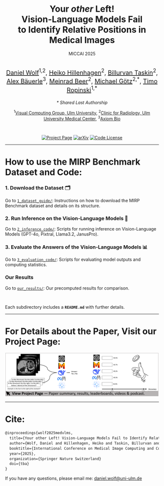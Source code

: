 <div align="center"> 
<h1>Your <i>other</i> Left! <br> Vision-Language Models Fail <br> to Identify Relative Positions in Medical Images</h1>

  <div class="is-size-5">
    MICCAI 2025
  </div>

  <br>
   
  <p style="font-size: 20px;">
      <span class="author-block">
        <a href="https://viscom.uni-ulm.de/members/daniel-wolf/">Daniel Wolf</a><sup>1,2</sup>,</span>
      <span class="author-block">
        <a href="https://www.linkedin.com/in/heiko-hillenhagen/?originalSubdomain=de/">Heiko Hillenhagen</a><sup>2</sup>,</span>
      <span class="author-block">
        <a href="https://www.uniklinik-ulm.de/radiologie-diagnostische-und-interventionelle/team.html">Billurvan Taskin</a><sup>2</sup>,</span>
      <span class="author-block">
        <a href="https://a13x.io/">Alex Bäuerle</a><sup>3</sup>,</span>
      <span class="author-block">
        <a href="https://www.uniklinik-ulm.de/radiologie-diagnostische-und-interventionelle/team/prof-dr-m-beer.html">Meinrad Beer</a><sup>2</sup>,</span>
      <span class="author-block">
        <a href="https://www.uniklinik-ulm.de/radiologie-diagnostische-und-interventionelle/schwerpunkte-sektionen/sektion-experimentelle-radiologie.html">Michael Götz</a><sup>2,*</sup>,</span>
      <span class="author-block">
        <a href="https://viscom.uni-ulm.de/members/timo-ropinski/">Timo Ropinski</a><sup>1,*</sup>
      </span>
  </p>
  <p>
      <em>* Shared Last Authorship</em>
  </p>
  <p>
    <span class="author-block">
      <sup>1</sup><a href="https://viscom.uni-ulm.de/">Visual Computing Group, Ulm University</a>,</span>
    <span class="author-block">
      <sup>2</sup><a href="https://www.uniklinik-ulm.de/en/radiology-diagnostic-and-interventional-radiology.html">Clinic for Radiology, Ulm University Medical Center</a>,</span>
    <span class="author-block">
      <sup>3</sup><a href="https://axi.om/">Axiom Bio</a>
    </span>
  </p>

  <br>

[![Project Page](https://img.shields.io/badge/Project_Page-YourOtherLeft-blue.svg)](https://wolfda95.github.io/your_other_left/)
[![arXiv](https://img.shields.io/badge/arXiv-2508.00549-b31b1b.svg)](https://arxiv.org/abs/2508.00549)
[![Code License](https://img.shields.io/badge/Code_License-MIT-green.svg)](LICENSE)

</div>

---
# How to use the MIRP Benchmark Dataset and Code: 

### 1. Download the Dataset 🗂️  
Go to [`1_dataset_guide/`](1_dataset_guide): Instructions on how to download the MIRP Benchmark dataset and details on its structure.    

### 2. Run Inference on the Vision-Language Models 🚀 
Go to [`2_inference_code/`](2_inference_code): Scripts for running inference on Vision-Language Models (GPT-4o, Pixtral, Llama3.2, JanusPro).  

### 3. Evaluate the Answers of the Vision-Language Models 📊   
Go to [`3_evaluation_code/`](3_evaluation_code): Scripts for evaluating model outputs and computing statistics.

### Our Results
Go to [`our_results/`](our_results): Our precomputed results for comparison. 

<br/>

Each subdirectory includes a **`README.md`** with further details.  

---
# For Details about the Paper, Visit our Project Page: 

[![Project Page](static/GitHub.png)](https://wolfda95.github.io/your_other_left/)


---
# Cite: 
```latex
@inproceedings{wolf2025medvlms,
  title={Your other Left! Vision-Language Models Fail to Identify Relative Positions in Medical Images},
  author={Wolf, Daniel and Hillenhagen, Heiko and Taskin, Billurvan and B{\"a}uerle, Alex and Beer, Meinrad and G{\"o}tz, Michael and Ropinski, Timo},
  booktitle={International Conference on Medical Image Computing and Computer-Assisted Intervention -- MICCAI},
  year={2025},
  organization={Springer Nature Switzerland}
  doi={tba}
}
```
If you have any questions, please email me:
[daniel.wolf@uni-ulm.de](mailto:daniel.wolf@uni-ulm.de)
